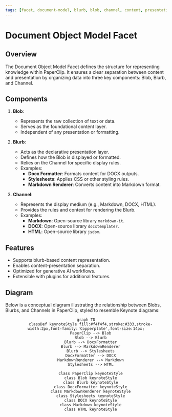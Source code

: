 ```yaml
---
tags: [facet, document-model, blurb, blob, channel, content, presentation]
---
```


# Document Object Model Facet

## Overview

The Document Object Model Facet defines the structure for representing knowledge within PaperClip. It ensures a clear separation between content and presentation by organizing data into three key components: Blob, Blurb, and Channel.

## Components

1. **Blob**:
   - Represents the raw collection of text or data.
   - Serves as the foundational content layer.
   - Independent of any presentation or formatting.

2. **Blurb**:
   - Acts as the declarative presentation layer.
   - Defines how the Blob is displayed or formatted.
   - Relies on the Channel for specific display rules.
   - Examples:
     - **Docx Formatter**: Formats content for DOCX outputs.
     - **Stylesheets**: Applies CSS or other styling rules.
     - **Markdown Renderer**: Converts content into Markdown format.

3. **Channel**:
   - Represents the display medium (e.g., Markdown, DOCX, HTML).
   - Provides the rules and context for rendering the Blurb.
   - Examples:
     - **Markdown**: Open-source library `markdown-it`.
     - **DOCX**: Open-source library `docxtemplater`.
     - **HTML**: Open-source library `jsdom`.

## Features

- Supports blurb-based content representation.
- Enables content-presentation separation.
- Optimized for generative AI workflows.
- Extensible with plugins for additional features.

## Diagram

Below is a conceptual diagram illustrating the relationship between Blobs, Blurbs, and Channels in PaperClip, styled to resemble Keynote diagrams:

<div style="text-align: center;">

```mermaid
graph TD
    classDef keynoteStyle fill:#f4f4f4,stroke:#333,stroke-width:2px,font-family:'Copperplate',font-size:14px;
    PaperClip --> Blob
    Blob --> Blurb
    Blurb --> DocxFormatter
    Blurb --> MarkdownRenderer
    Blurb --> Stylesheets
    DocxFormatter --> DOCX
    MarkdownRenderer --> Markdown
    Stylesheets --> HTML

    class PaperClip keynoteStyle
    class Blob keynoteStyle
    class Blurb keynoteStyle
    class DocxFormatter keynoteStyle
    class MarkdownRenderer keynoteStyle
    class Stylesheets keynoteStyle
    class DOCX keynoteStyle
    class Markdown keynoteStyle
    class HTML keynoteStyle
```

</div>
